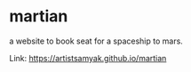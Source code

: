 # martian
a website to book seat for a spaceship to mars.

Link: https://artistsamyak.github.io/martian

